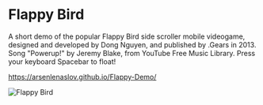 # Flappy Bird
A short demo of the popular Flappy Bird side scroller mobile videogame, designed and developed by Dong Nguyen, and published by .Gears in 2013. 
Song "Powerup!" by Jeremy Blake, from YouTube Free Music Library. 
Press your keyboard Spacebar to float!

https://arsenlenaslov.github.io/Flappy-Demo/

![Flappy Bird](https://github.com/user-attachments/assets/7b4f6e61-b108-41c5-9ebb-407f0076f9bf)

